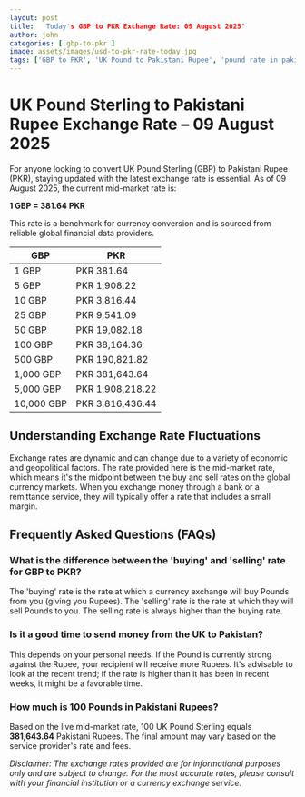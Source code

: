 ```yaml
---
layout: post
title:  'Today's GBP to PKR Exchange Rate: 09 August 2025'
author: john
categories: [ gbp-to-pkr ]
image: assets/images/usd-to-pkr-rate-today.jpg
tags: ['GBP to PKR', 'UK Pound to Pakistani Rupee', 'pound rate in pakistan', 'great britain pound to pkr', 'uk to pakistan money transfer']
---
```


# UK Pound Sterling to Pakistani Rupee Exchange Rate – 09 August 2025

For anyone looking to convert UK Pound Sterling (GBP) to Pakistani Rupee (PKR), staying updated with the latest exchange rate is essential. As of 09 August 2025, the current mid-market rate is:

**1 GBP = 381.64 PKR**

This rate is a benchmark for currency conversion and is sourced from reliable global financial data providers.

| GBP | PKR |
| --- | --- |
| 1 GBP | PKR 381.64 |
| 5 GBP | PKR 1,908.22 |
| 10 GBP | PKR 3,816.44 |
| 25 GBP | PKR 9,541.09 |
| 50 GBP | PKR 19,082.18 |
| 100 GBP | PKR 38,164.36 |
| 500 GBP | PKR 190,821.82 |
| 1,000 GBP | PKR 381,643.64 |
| 5,000 GBP | PKR 1,908,218.22 |
| 10,000 GBP | PKR 3,816,436.44 |


## Understanding Exchange Rate Fluctuations

Exchange rates are dynamic and can change due to a variety of economic and geopolitical factors. The rate provided here is the mid-market rate, which means it's the midpoint between the buy and sell rates on the global currency markets. When you exchange money through a bank or a remittance service, they will typically offer a rate that includes a small margin.

## Frequently Asked Questions (FAQs)

### What is the difference between the 'buying' and 'selling' rate for GBP to PKR?

The 'buying' rate is the rate at which a currency exchange will buy Pounds from you (giving you Rupees). The 'selling' rate is the rate at which they will sell Pounds to you. The selling rate is always higher than the buying rate.

### Is it a good time to send money from the UK to Pakistan?

This depends on your personal needs. If the Pound is currently strong against the Rupee, your recipient will receive more Rupees. It's advisable to look at the recent trend; if the rate is higher than it has been in recent weeks, it might be a favorable time.

### How much is 100 Pounds in Pakistani Rupees?

Based on the live mid-market rate, 100 UK Pound Sterling equals **381,643.64** Pakistani Rupees. The final amount may vary based on the service provider's rate and fees.



*Disclaimer: The exchange rates provided are for informational purposes only and are subject to change. For the most accurate rates, please consult with your financial institution or a currency exchange service.*
